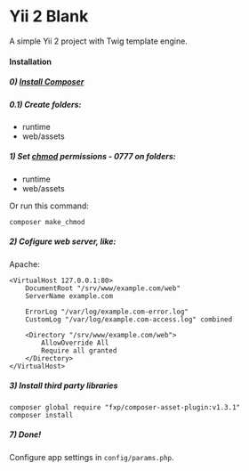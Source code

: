 Yii 2 Blank
===========

A simple Yii 2 project with Twig template engine.

#### Installation

##### 0) [Install Composer][0]

##### 0.1) Create folders:

- runtime
- web/assets

##### 1) Set [chmod][1] permissions - 0777 on folders:

- runtime
- web/assets

Or run this command:

```
composer make_chmod
```

##### 2) Cofigure web server, like:

Apache:

```
<VirtualHost 127.0.0.1:80>
    DocumentRoot "/srv/www/example.com/web"
    ServerName example.com

    ErrorLog "/var/log/example.com-error.log"
    CustomLog "/var/log/example.com-access.log" combined

    <Directory "/srv/www/example.com/web">
        AllowOverride All
        Require all granted
    </Directory>
</VirtualHost>
```

##### 3) Install third party libraries

```
composer global require "fxp/composer-asset-plugin:v1.3.1"
composer install
```

##### 7) Done!

Configure app settings in ``config/params.php``.

[0]: https://getcomposer.org/download/
[1]: https://ru.wikipedia.org/wiki/Chmod

